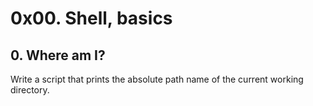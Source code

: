 # 0x00. Shell, basics

## 0. Where am I?

Write a script that prints the absolute path name of the current working directory.


